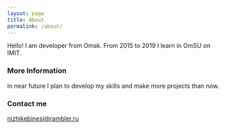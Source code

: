 ```yaml
---
layout: page
title: About
permalink: /about/
---
```


Hello! I am developer from Omsk.
From 2015 to 2019 I learn in OmSU on IMIT.

### More Information

In near future I plan to develop my skills and make more projects than now.

### Contact me

[nizhikebinesi@rambler.ru](mailto:nizhikebinesi@rambler.ru)